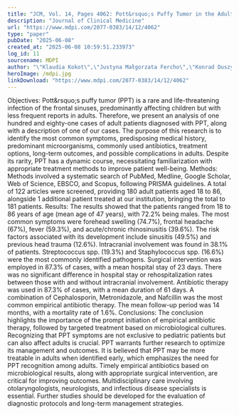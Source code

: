 ```yaml
---
title: "JCM, Vol. 14, Pages 4062: Pott&rsquo;s Puffy Tumor in the Adult Population: Systematic Review and Meta-Analysis of Case Reports"
description: "Journal of Clinical Medicine"
url: "https://www.mdpi.com/2077-0383/14/12/4062"
type: "paper"
pubDate: "2025-06-08"
created_at: "2025-06-08 10:59:51.233973"
log_id: 11
sourcename: MDPI
author: "\"Klaudia Kokot\",\"Justyna Małgorzata Fercho\",\"Konrad Duszyński\",\"Weronika Jagieło\",\"Jakub Miller\",\"Oskar Gerald Chasles\",\"Rami Yuser\",\"Martyna Klecha\",\"Rafał Matuszczak\",\"Eryk Nowiński\",\"Kaja Klein-Awerjanow\",\"Tomasz Nowicki\",\"Maciej Mielczarek\",\"Jacek Szypenbejl\",\"Mariusz Siemiński\",\"Tomasz Szmuda\""
heroImage: /mdpi.jpg
linkDownload: "https://www.mdpi.com/2077-0383/14/12/4062"
---
```


Objectives: Pott&amp;rsquo;s puffy tumor (PPT) is a rare and life-threatening infection of the frontal sinuses, predominantly affecting children but with less frequent reports in adults. Therefore, we present an analysis of one hundred and eighty-one cases of adult patients diagnosed with PPT, along with a description of one of our cases. The purpose of this research is to identify the most common symptoms, predisposing medical history, predominant microorganisms, commonly used antibiotics, treatment options, long-term outcomes, and possible complications in adults. Despite its rarity, PPT has a dynamic course, necessitating familiarization with appropriate treatment methods to improve patient well-being. Methods: Methods involved a systematic search of PubMed, Medline, Google Scholar, Web of Science, EBSCO, and Scopus, following PRISMA guidelines. A total of 122 articles were screened, providing 180 adult patients aged 18 to 86, alongside 1 additional patient treated at our institution, bringing the total to 181 patients. Results: The results showed that the patients ranged from 18 to 86 years of age (mean age of 47 years), with 72.2% being males. The most common symptoms were forehead swelling (74.7%), frontal headache (67%), fever (59.3%), and acute/chronic rhinosinusitis (39.6%). The risk factors associated with its development include sinusitis (49.5%) and previous head trauma (12.6%). Intracranial involvement was found in 38.1% of patients. Streptococcus spp. (19.3%) and Staphylococcus spp. (16.6%) were the most commonly identified pathogens. Surgical intervention was employed in 87.3% of cases, with a mean hospital stay of 23 days. There was no significant difference in hospital stay or rehospitalization rates between those with and without intracranial involvement. Antibiotic therapy was used in 87.3% of cases, with a mean duration of 61 days. A combination of Cephalosporin, Metronidazole, and Nafcillin was the most common empirical antibiotic therapy. The mean follow-up period was 14 months, with a mortality rate of 1.6%. Conclusions: The conclusion highlights the importance of the prompt initiation of empirical antibiotic therapy, followed by targeted treatment based on microbiological cultures. Recognizing that PPT symptoms are not exclusive to pediatric patients but can also affect adults is crucial. PPT warrants further research to optimize its management and outcomes. It is believed that PPT may be more treatable in adults when identified early, which emphasizes the need for PPT recognition among adults. Timely empirical antibiotics based on microbiological results, along with appropriate surgical intervention, are critical for improving outcomes. Multidisciplinary care involving otolaryngologists, neurologists, and infectious disease specialists is essential. Further studies should be developed for the evaluation of diagnostic protocols and long-term management strategies.
